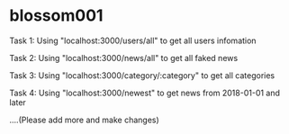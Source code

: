 # blossom001

Task 1: Using "localhost:3000/users/all" to get all users infomation

Task 2: Using "localhost:3000/news/all" to get all faked news

Task 3: Using "localhost:3000/category/:category" to get all categories

Task 4: Using "localhost:3000/newest" to get news from 2018-01-01 and later

....(Please add more and make changes)